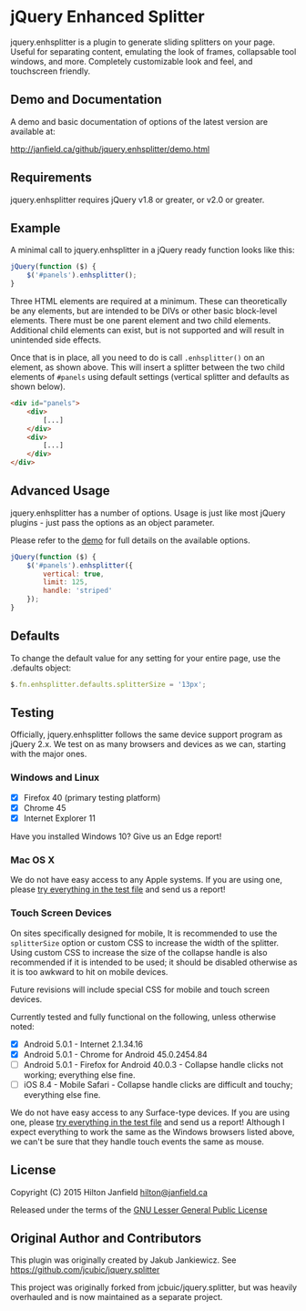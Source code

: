 # jQuery Enhanced Splitter

jquery.enhsplitter is a plugin to generate sliding splitters on your page. Useful for separating content, emulating the
look of frames, collapsable tool windows, and more. Completely customizable look and feel, and touchscreen friendly.

## Demo and Documentation

A demo and basic documentation of options of the latest version are available at:

<http://janfield.ca/github/jquery.enhsplitter/demo.html>

## Requirements

jquery.enhsplitter requires jQuery v1.8 or greater, or v2.0 or greater.

## Example

A minimal call to jquery.enhsplitter in a jQuery ready function looks like this:

```javascript
jQuery(function ($) {
    $('#panels').enhsplitter();
}
```

Three HTML elements are required at a minimum. These can theoretically be any elements, but are intended
to be DIVs or other basic block-level elements. There must be one parent element and two child
elements. Additional child elements can exist, but is not supported and will result in unintended
side effects.

Once that is in place, all you need to do is call `.enhsplitter()` on an element, as shown above.
This will insert a splitter between the two child elements of `#panels` using default
settings (vertical splitter and defaults as shown below).

```html
<div id="panels">
    <div>
        [...]
    </div>
    <div>
        [...]
    </div>
</div>
```

Advanced Usage
--------------

jquery.enhsplitter has a number of options. Usage is just like most jQuery plugins -
just pass the options as an object parameter.

Please refer to the [demo](http://janfield.ca/github/jquery.enhsplitter/demo.html) for full details on the
available options.

```javascript
jQuery(function ($) {
    $('#panels').enhsplitter({
        vertical: true,
        limit: 125,
        handle: 'striped'
    });
}
```

Defaults
--------
To change the default value for any setting for your entire page, use the .defaults object:
```javascript
$.fn.enhsplitter.defaults.splitterSize = '13px';
```


## Testing

Officially, jquery.enhsplitter follows the same device support program as jQuery 2.x.
We test on as many browsers and devices as we can, starting with the major ones.

### Windows and Linux

- [x] Firefox 40 (primary testing platform)
- [x] Chrome 45
- [x] Internet Explorer 11

Have you installed Windows 10? Give us an Edge report!

### Mac OS X

We do not have easy access to any Apple systems. If you are using one, please
[try everything in the test file](http://www.janfield.ca/github/jquery.enhsplitter/test.html)
and send us a report!

### Touch Screen Devices

On sites specifically designed for mobile, It is recommended to use the `splitterSize` option or custom CSS to increase
the width of the splitter. Using custom CSS to increase the size of the collapse handle is also recommended if it is
intended to be used; it should be disabled otherwise as it is too awkward to hit on mobile devices.

Future revisions will include special CSS for mobile and touch screen devices.

Currently tested and fully functional on the following, unless otherwise noted:
- [x] Android 5.0.1 - Internet 2.1.34.16 
- [x] Android 5.0.1 - Chrome for Android 45.0.2454.84
- [ ] Android 5.0.1 - Firefox for Android 40.0.3 - Collapse handle clicks not working; everything else fine.
- [ ] iOS 8.4 - Mobile Safari - Collapse handle clicks are difficult and touchy; everything else fine.

We do not have easy access to any Surface-type devices. If you are using one, please
[try everything in the test file](http://www.janfield.ca/github/jquery.enhsplitter/test.html)
and send us a report! Although I expect everything to work the same as the Windows browsers listed above, we can't be
sure that they handle touch events the same as mouse.

## License

Copyright (C) 2015 Hilton Janfield <hilton@janfield.ca>

Released under the terms of the [GNU Lesser General Public License](http://www.gnu.org/licenses/lgpl.html)

## Original Author and Contributors

This plugin was originally created by Jakub Jankiewicz. See https://github.com/jcubic/jquery.splitter

This project was originally forked from jcbuic/jquery.splitter, but was heavily overhauled and is now maintained as a
separate project.
